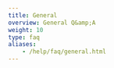 ```yaml
---
title: General
overview: General Q&amp;A
weight: 10
type: faq
aliases:
    - /help/faq/general.html
---
```

